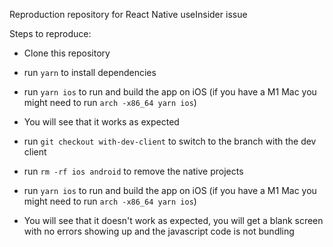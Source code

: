 Reproduction repository for React Native useInsider issue

Steps to reproduce:

- Clone this repository
- run `yarn` to install dependencies
- run `yarn ios` to run and build the app on iOS (if you have a M1 Mac you might need to run `arch -x86_64 yarn ios`)
- You will see that it works as expected

- run `git checkout with-dev-client` to switch to the branch with the dev client
- run `rm -rf ios android` to remove the native projects
- run `yarn ios` to run and build the app on iOS (if you have a M1 Mac you might need to run `arch -x86_64 yarn ios`)
- You will see that it doesn't work as expected, you will get a blank screen with no errors showing up and the javascript code is not bundling